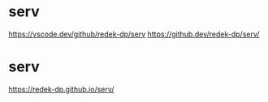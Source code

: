 # serv
https://vscode.dev/github/redek-dp/serv
https://github.dev/redek-dp/serv/
# serv
https://redek-dp.github.io/serv/
